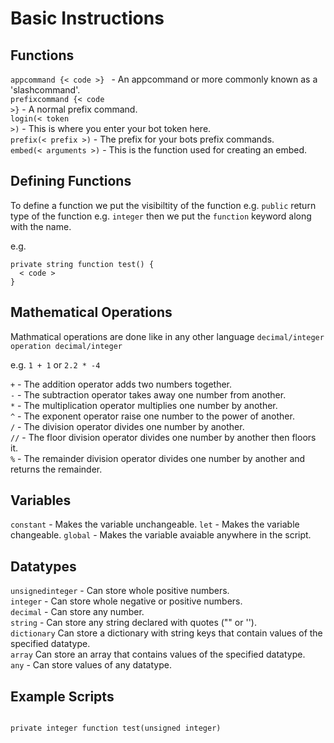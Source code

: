 # Basic Instructions
## Functions

<code>appcommand {< code >} </code> - An appcommand or more commonly known as a 'slashcommand'.<br>
<code>prefixcommand {< code >}</code> - A normal prefix command.<br>
<code>login(< token >)</code> - This is where you enter your bot token here.<br>
<code>prefix(< prefix >)</code> - The prefix for your bots prefix commands.<br>
<code>embed(< arguments >)</code> - This is the function used for creating an embed.<br>

## Defining Functions

To define a function we put the visibiltity of the function e.g. <code>public</code> return type of the function e.g. <code>integer</code> then we put the <code>function</code> keyword along with the name.

e.g.
<p>
<code>private string function test() {
  < code >
}</code>
</p>

## Mathematical Operations

Mathmatical operations are done like in any other language <code>decimal/integer operation decimal/integer</code>

e.g. <code>1 + 1</code> or <code>2.2 * -4</code>

<code>+</code> - The addition operator adds two numbers together.<br>
<code>-</code> - The subtraction operator takes away one number from another.<br>
<code>*</code> - The multiplication operator multiplies one number by another.<br>
<code>^</code> - The exponent operator raise one number to the power of another.<br>
<code>/</code> - The division operator divides one number by another.<br>
<code>//</code> - The floor division operator divides one number by another then floors it.<br>
<code>%</code> - The remainder division operator divides one number by another and returns the remainder.<br>

## Variables

<code>constant</code> - Makes the variable unchangeable.
<code>let</code> - Makes the variable changeable.
<code>global</code> - Makes the variable avaiable anywhere in the script.

## Datatypes

<code>unsignedinteger</code> - Can store whole positive numbers. <br>
<code>integer</code> - Can store whole negative or positive numbers. <br>
<code>decimal</code> - Can store any number. <br>
<code>string</code> - Can store any string declared with quotes ("" or ''). <br>
<code>dictionary<datatype></code> Can store a dictionary with string keys that contain values of the specified datatype. <br>
<code>array<datatype></code> Can store an array that contains values of the specified datatype. <br>
<code>any</code> - Can store values of any datatype. <br>

## Example Scripts

<p>
<code>
private integer function test(unsigned integer)
</code>
</p>
